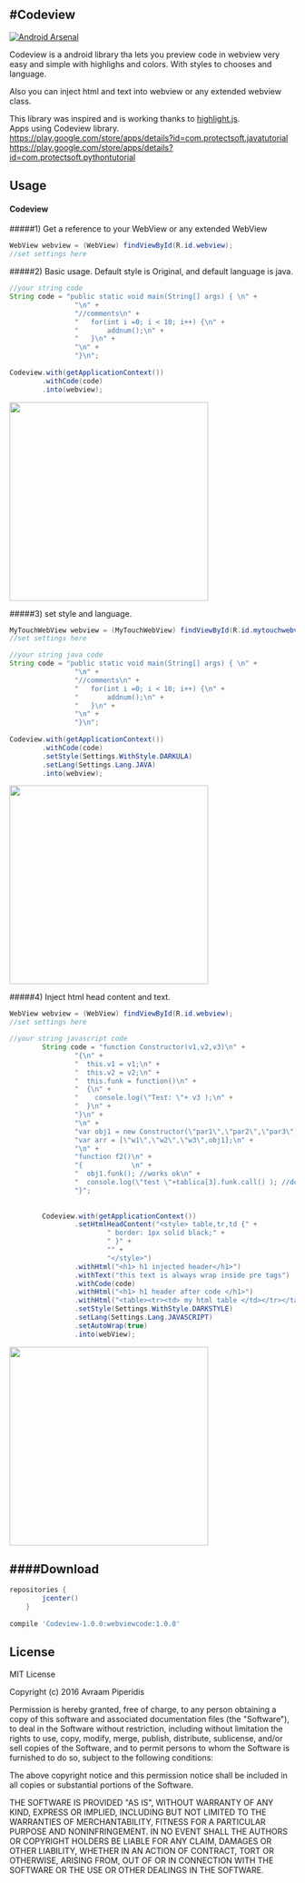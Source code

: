 #Codeview
-------------
[![Android Arsenal](https://img.shields.io/badge/Android%20Arsenal-Codeview-brightgreen.svg?style=flat)](http://android-arsenal.com/details/1/3999)

Codeview is a android library tha lets you
preview code in webview very easy and simple with highlighs and colors.
With styles to chooses and language.

Also you can inject html and text into webview or any extended webview class.


This library was inspired and is working thanks to [highlight.js](https://highlightjs.org/). <br>
Apps using Codeview library.<br> 
https://play.google.com/store/apps/details?id=com.protectsoft.javatutorial <br>
https://play.google.com/store/apps/details?id=com.protectsoft.pythontutorial


Usage
-----

#### Codeview


#####1) Get a reference to your WebView or any extended WebView

```java
WebView webview = (WebView) findViewById(R.id.webview);
//set settings here
```

#####2) Basic usage. Default style is Original, and default language is java.

```java
//your string code 
String code = "public static void main(String[] args) { \n" +
                "\n" +
                "//comments\n" +
                "   for(int i =0; i < 10; i++) {\n" +
                "       addnum();\n" +
                "   }\n" +
                "\n" +
                "}\n";
								
Codeview.with(getApplicationContext())
		.withCode(code)
		.into(webview);
```
<img src="https://github.com/avraampiperidis/Codeview/blob/master/readmepics/pic2.png?raw=true" width="350">

#####3) set style and language.

```java
MyTouchWebView webview = (MyTouchWebView) findViewById(R.id.mytouchwebview);
//set settings here
```

```java
//your string java code 
String code = "public static void main(String[] args) { \n" +
                "\n" +
                "//comments\n" +
                "   for(int i =0; i < 10; i++) {\n" +
                "       addnum();\n" +
                "   }\n" +
                "\n" +
                "}\n";
								
Codeview.with(getApplicationContext())
		.withCode(code)
		.setStyle(Settings.WithStyle.DARKULA)
        .setLang(Settings.Lang.JAVA)
		.into(webview);
```
<img src="https://github.com/avraampiperidis/Codeview/blob/master/readmepics/pic1.png?raw=true" width="350">

#####4) Inject html head content and text.

```java
WebView webview = (WebView) findViewById(R.id.webview);
//set settings here
```

```java
//your string javascript code
        String code = "function Constructor(v1,v2,v3)\n" +
                "{\n" +
                "  this.v1 = v1;\n" +
                "  this.v2 = v2;\n" +
                "  this.funk = function()\n" +
                "  {\n" +
                "    console.log(\"Test: \"+ v3 );\n" +
                "  }\n" +
                "}\n" +
                "\n" +
                "var obj1 = new Constructor(\"par1\",\"par2\",\"par3\");\n" +
                "var arr = [\"w1\",\"w2\",\"w3\",obj1];\n" +
                "\n" +
                "function f2()\n" +
                "{            \n" +
                "  obj1.funk(); //works ok\n" +
                "  console.log(\"test \"+tablica[3].funk.call() ); //doesn't work\n" +
                "}";
                
                
        Codeview.with(getApplicationContext())
                .setHtmlHeadContent("<style> table,tr,td {" +
                        " border: 1px solid black;" +
                        " }" +
                        "" +
                        "</style>")
                .withHtml("<h1> h1 injected header</h1>")
                .withText("this text is always wrap inside pre tags")
                .withCode(code)
                .withHtml("<h1> h1 header after code </h1>")
                .withHtml("<table><tr><td> my html table </td></tr></table>")
                .setStyle(Settings.WithStyle.DARKSTYLE)
                .setLang(Settings.Lang.JAVASCRIPT)
                .setAutoWrap(true)
                .into(webView);
```
<img src="https://github.com/avraampiperidis/Codeview/blob/master/readmepics/pic3.png?raw=true" width="350">


####Download
--------

```groovy
repositories {
        jcenter()
    }
    
compile 'Codeview-1.0.0:webviewcode:1.0.0' 
```

## License
MIT License

Copyright (c) 2016 Avraam Piperidis

Permission is hereby granted, free of charge, to any person obtaining a copy
of this software and associated documentation files (the "Software"), to deal
in the Software without restriction, including without limitation the rights
to use, copy, modify, merge, publish, distribute, sublicense, and/or sell
copies of the Software, and to permit persons to whom the Software is
furnished to do so, subject to the following conditions:

The above copyright notice and this permission notice shall be included in all
copies or substantial portions of the Software.

THE SOFTWARE IS PROVIDED "AS IS", WITHOUT WARRANTY OF ANY KIND, EXPRESS OR
IMPLIED, INCLUDING BUT NOT LIMITED TO THE WARRANTIES OF MERCHANTABILITY,
FITNESS FOR A PARTICULAR PURPOSE AND NONINFRINGEMENT. IN NO EVENT SHALL THE
AUTHORS OR COPYRIGHT HOLDERS BE LIABLE FOR ANY CLAIM, DAMAGES OR OTHER
LIABILITY, WHETHER IN AN ACTION OF CONTRACT, TORT OR OTHERWISE, ARISING FROM,
OUT OF OR IN CONNECTION WITH THE SOFTWARE OR THE USE OR OTHER DEALINGS IN THE
SOFTWARE.


